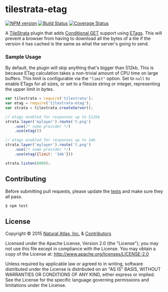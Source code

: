 # tilestrata-etag
[![NPM version](http://img.shields.io/npm/v/tilestrata-etag.svg?style=flat)](https://www.npmjs.org/package/tilestrata-etag)
[![Build Status](https://travis-ci.org/naturalatlas/tilestrata-etag.svg)](https://travis-ci.org/naturalatlas/tilestrata-etag)
[![Coverage Status](http://img.shields.io/codecov/c/github/naturalatlas/tilestrata-etag/master.svg?style=flat)](https://codecov.io/github/naturalatlas/tilestrata-etag)

A [TileStrata](https://github.com/naturalatlas/tilestrata) plugin that adds [Conditional GET](https://tools.ietf.org/html/rfc7232) support using [ETags](https://en.wikipedia.org/wiki/HTTP_ETag). This will prevent a browser from having to download all the bytes of a tile if the version it has cached is the same as what the server's going to send.

### Sample Usage

By default, the plugin will skip anything that's bigger than 512kb. This is because ETag calculation takes a non-trivial amount of CPU time on large buffers. This limit is configurable via the `"limit"` option. Set to `null` to enable ETags for all sizes, or set to a filesize string or integer, representing the upper limit in bytes.

```js
var tilestrata = require('tilestrata');
var etag = require('tilestrata-etag');
var strata = tilestrata.createServer();

// etags enabled for responses up to 512kb
strata.layer('mylayer').route('t.png')
	.use(/* some provider */)
	.use(etag())

// etags enabled for responses up to 1mb
strata.layer('mylayer').route('t.png')
	.use(/* some provider */)
	.use(etag({limit: '1mb'}))

strata.listen(8080);
```

## Contributing

Before submitting pull requests, please update the [tests](test) and make sure they all pass.

```sh
$ npm test
```

## License

Copyright &copy; 2015 [Natural Atlas, Inc.](https://github.com/naturalatlas) & [Contributors](https://github.com/naturalatlas/tilestrata-etag/graphs/contributors)

Licensed under the Apache License, Version 2.0 (the "License"); you may not use this file except in compliance with the License. You may obtain a copy of the License at: http://www.apache.org/licenses/LICENSE-2.0

Unless required by applicable law or agreed to in writing, software distributed under the License is distributed on an "AS IS" BASIS, WITHOUT WARRANTIES OR CONDITIONS OF ANY KIND, either express or implied. See the License for the specific language governing permissions and limitations under the License.
